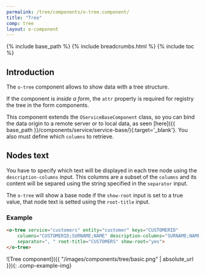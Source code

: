 ```yaml
---
permalink: /tree/components/o-tree.component/
title: "Tree"
comp: tree
layout: o-component
---
```

{% include base_path %}
{% include breadcrumbs.html %}
{% include toc %}

## Introduction
The `o-tree` component allows to show data with a tree structure.

If the component is *inside a form*, the `attr` property is required for registry the tree in the form components.

This component extends the `OServiceBaseComponent` class, so you can bind the data origin to a remote server or to local data, as seen [here]({{ base_path }}/components/service/service-base/){:target='_blank'}. You also must define which `columns` to retrieve.

## Nodes text
You have to specify which text will be displayed in each tree node using the `description-columns` input. This columns are a subset of the `columns` and its content will be separed using the string specified in the `separator` input.

The `o-tree` will show a base node if the `show-root` input is set to a true value, that node text is setted using the `root-title` input.

<h3 class="grey-color">Example</h3>

```html
<o-tree service="customers" entity="customer" keys="CUSTOMERID" 
    columns="CUSTOMERID;SURNAME;NAME" description-columns="SURNAME;NAME" 
    separator=", " root-title="CUSTOMERS" show-root="yes">
</o-tree>
```

![Tree component]({{ "/images/components/tree/basic.png" | absolute_url }}){: .comp-example-img}






<!-- recursive -->

<!-- <img src="{{ base_path }}/images/components/tree/detail.png" alt="detail"> -->